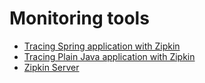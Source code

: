 # Monitoring tools

* [Tracing Spring application with Zipkin](https://github.com/gunya/monitoring/tree/master/zipkin/zipkin-spring)
* [Tracing Plain Java application with Zipkin](https://github.com/gunya/monitoring/tree/master/zipkin/zipkin-plain-java)
* [Zipkin Server](https://github.com/gunya/monitoring/tree/master/zipkin/zipkin-spring-embedded)